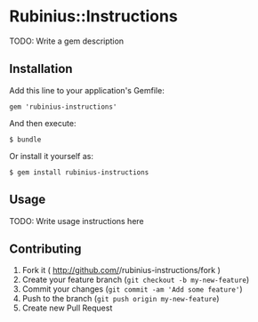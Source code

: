 # Rubinius::Instructions

TODO: Write a gem description

## Installation

Add this line to your application's Gemfile:

    gem 'rubinius-instructions'

And then execute:

    $ bundle

Or install it yourself as:

    $ gem install rubinius-instructions

## Usage

TODO: Write usage instructions here

## Contributing

1. Fork it ( http://github.com/<my-github-username>/rubinius-instructions/fork )
2. Create your feature branch (`git checkout -b my-new-feature`)
3. Commit your changes (`git commit -am 'Add some feature'`)
4. Push to the branch (`git push origin my-new-feature`)
5. Create new Pull Request

